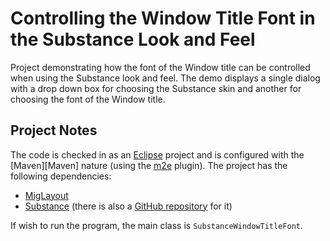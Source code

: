 Controlling the Window Title Font in the Substance Look and Feel
================================================================
Project demonstrating how the font of the Window title can be controlled when using the Substance look and feel. The demo displays a single dialog with a drop down box for choosing the Substance skin and another for choosing the font of the Window title.

Project Notes
-------------
The code is checked in as an [Eclipse](http://www.eclipse.org) project and is configured with the [Maven][Maven] nature (using the [m2e](http://www.eclipse.org/m2e/) plugin). The project has the following dependencies:

* [MigLayout](http://www.miglayout.com)
* [Substance](http://substance.java.net) (there is also a [GitHub repository](https://github.com/kirillcool/substance) for it)

If wish to run the program, the main class is `SubstanceWindowTitleFont`.

